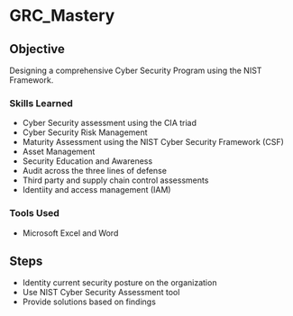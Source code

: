# GRC_Mastery

## Objective
Designing a comprehensive Cyber Security Program using the NIST Framework.

### Skills Learned
- Cyber Security assessment using the CIA triad
- Cyber Security Risk Management
- Maturity Assessment using the NIST Cyber Security Framework (CSF)
- Asset Management
- Security Education and Awareness
- Audit across the three lines of defense
- Third party and supply chain control assessments
- Identiity and access management (IAM)

### Tools Used

- Microsoft Excel and Word

## Steps
- Identity current security posture on the organization
- Use NIST Cyber Security Assessment tool
- Provide solutions based on findings
